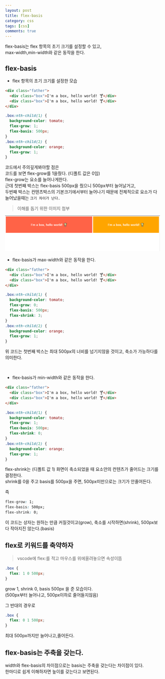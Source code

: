 ```yaml
---
layout: post
title: flex-basis
category: css
tags: [css]
comments: true
---
```


flex-basis는 flex 항목의 초기 크기를 설정할 수 있고,<br/>
max-width,min-width와 같은 동작을 한다.

## flex-basis

- flex 항목의 초기 크기를 설정한 모습

```html
<div class="father">
  <div class="box">I'm a box, hello world! 🍸</div>
  <div class="box">I'm a box, hello world! 🍸</div>
</div>
```

```css
.box:nth-child(1) {
  background-color: tomato;
  flex-grow: 1;
  flex-basis: 500px;
}
.box:nth-child(2) {
  background-color: orange;
  flex-grow: 1;
}
```

코드에서 주의깊게봐야할 점은<br/>
코드를 보면 flex-grow를 1을줬다. (디폴트 값은 0임)<br/>
flex-grow는 요소를 늘어나게한다.<br/>
근데 첫번째 박스는 flex-basis 500px을 줬으니 500px부터 늘어날거고,<br/>
두번째 박스는 컨텐츠박스의 기본크기에서부터 늘어나기 때문에 전체적으로 요소가 다 늘어났을때는 `크기 차이가 난다.`<br/>

> 이해를 돕기 위한 이미지 첨부

<img src="/assets/images/flex-basis.png" alt="views" />
<br/>

- flex-basis가 max-width와 같은 동작을 한다.

```html
<div class="father">
  <div class="box">I'm a box, hello world! 🍸</div>
  <div class="box">I'm a box, hello world! 🍸</div>
</div>
```

```css
.box:nth-child(1) {
  background-color: tomato;
  flex-grow: 0;
  flex-basis: 500px;
  flex-shrink: 3;
}
.box:nth-child(2) {
  background-color: orange;
  flex-grow: 1;
}
```

위 코드는 첫번째 박스는 최대 500px의 너비를 넘기지않을 것이고, 축소가 가능하다를 의미한다.

<br/>

- flex-basis가 min-width와 같은 동작을 한다.

```html
<div class="father">
  <div class="box">I'm a box, hello world! 🍸</div>
  <div class="box">I'm a box, hello world! 🍸</div>
</div>
```

```css
.box:nth-child(1) {
  background-color: tomato;
  flex-grow: 1;
  flex-basis: 500px;
  flex-shrink: 0;
}
.box:nth-child(2) {
  background-color: orange;
  flex-grow: 1;
}
```

flex-shrink는 (디폴트 값 1) 화면이 축소되었을 때 요소안의 컨텐츠가 줄어드는 크기를 결정한다.<br/>
shrink를 0을 주고 basis를 500px을 주면, 500px미만으로는 크기가 안줄어든다.<br/>

즉

```css
flex-grow: 1;
flex-basis: 500px;
flex-shrink: 0;
```

이 코드는 상자는 원하는 만큼 커질것이고(grow), 축소를 시작하면(shrink), 500px보다 작아지진 않는다.(basis)

## flex로 키워드를 축약하자

> vscode에 flex:를 적고 마우스를 위에올려놓으면 속성이뜸

```css
.box {
  flex: 1 0 500px;
}
```

grow 1, shrink 0, basis 500px 을 준 모습이다.<br/>
(500px부터 늘어나고, 500px이하로 줄어들지않음)<br/>

그 반대의 경우로

```css
.box {
  flex: 0 1 500px;
}
```

최대 500px까지만 늘어나고,줄어든다.

## flex-basis는 주축을 갖는다.

width와 flex-basis의 차이점으로는 basis는 주축을 갖는다는 차이점이 있다.<br/>
한마디로 쉽게 이해하자면 높이를 갖는다고 보면된다.<br/>
